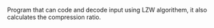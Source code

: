 Program that can code and decode input using LZW algorithem, it also calculates the compression ratio.